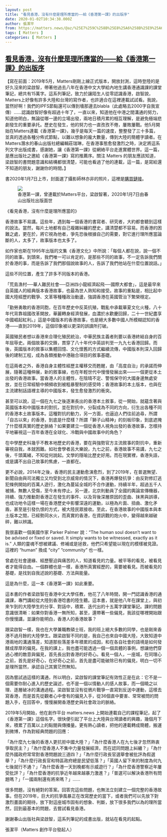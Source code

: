 ```yaml
---
layout: post
title: "看見香港，沒有什麼是理所應當的——給《香港第一課》的出版序"
date: 2020-01-02T10:34:38.000Z
author: 張潔平
from: https://matters.news/@az/%25E7%259C%258B%25E8%25A6%258B%25E9%25A6%2599%25E6%25B8%25AF-%25E6%25B2%2592%25E6%259C%2589%25E4%25BB%2580%25E9%25BA%25BC%25E6%2598%25AF%25E7%2590%2586%25E6%2589%2580%25E6%2587%2589%25E7%2595%25B6%25E7%259A%2584-%25E7%25B5%25A6-%25E9%25A6%2599%25E6%25B8%25AF%25E7%25AC%25AC%25E4%25B8%2580%25E8%25AA%25B2-%25E7%259A%2584%25E5%2587%25BA%25E7%2589%2588%25E5%25BA%258F-zdpuAmK7Rr8Gs5vBk8Go3U3MDCVJEZTxNiBLgVu5cmFAQAoRY
tags: [ Matters ]
categories: [ Matters ]
---
```

<!--1577961278000-->
[看見香港，沒有什麼是理所應當的——給《香港第一課》的出版序](https://matters.news/@az/%25E7%259C%258B%25E8%25A6%258B%25E9%25A6%2599%25E6%25B8%25AF-%25E6%25B2%2592%25E6%259C%2589%25E4%25BB%2580%25E9%25BA%25BC%25E6%2598%25AF%25E7%2590%2586%25E6%2589%2580%25E6%2587%2589%25E7%2595%25B6%25E7%259A%2584-%25E7%25B5%25A6-%25E9%25A6%2599%25E6%25B8%25AF%25E7%25AC%25AC%25E4%25B8%2580%25E8%25AA%25B2-%25E7%259A%2584%25E5%2587%25BA%25E7%2589%2588%25E5%25BA%258F-zdpuAmK7Rr8Gs5vBk8Go3U3MDCVJEZTxNiBLgVu5cmFAQAoRY)
------

<div>
<p>【寫在前面：2019年5月，Matters剛剛上線正式版本，開放封測，這時登陸的是好久沒來的梁啟智，帶著他過去八年在香港中文大學給內地生講香港通識課的課堂筆記，總共有15萬字。這系列筆記，致力於讓陌生人從零認識香港，啟智說，Matters上好像有許多大陸和台灣的寫作者，也許適合在這裡連載試試看。我說，當然好啊！我們的IPFS節點還可以傳到墻那邊去blabla（此處略去2000字自我宣傳）……認識啟智好像有超過十年了，一直以來，知道他在中港之間溝通的努力，知道他明白，無論從哪一邊的立場出發，兩地日積月累的相互理解，是避免極端悲劇發生的重要承托。歷史在發生，他的努力也一直孜孜不倦，屢敗屢戰。他5月開始在Matters連載《香港第一課》，幾乎是每天一篇的速度，整整發了三十多篇，並真的透過各種分佈式節點，以難以想象的龐大數量，傳到大陸的簡體字讀者。在Matters潛水的春山出版社總編輯莊瑞琳，在香港事態愈發激烈之時，決定將這系列文字出版成書，感謝她，讓《香港第一課》從網絡平台走進實體世界。這一篇，是應出版社之邀給《香港第一課》寫的推薦序。關注 Matters 的朋友應該知道，梁啟智的書問題意識和結構都很清楚，可能也看過了他的連載，這一篇，是寫給還不知道的朋友，謝謝你的時間。】</p><p>書2020年1月7日上市，封面選了攝影師林亦非的照片，這裡是<a href="https://www.books.com.tw/products/0010844637?loc=P_0005_002&fbclid=IwAR00fN55mIoo4LNy2OldF9sAlsjGjr5nsrnOYEFkQJZbgVmrZ-szDn9jv2w" target="_blank">購買鏈接</a>。</p><figure class="image">      <picture>        <source type="image/webp" media="(min-width: 768px)" srcset="https://assets.matters.news/processed/1080w/embed/cd5a0ebe-951f-428b-91f7-4a803c2b8ab7.webp" onerror="this.srcset='https://assets.matters.news/embed/cd5a0ebe-951f-428b-91f7-4a803c2b8ab7.jpeg'">        <source media="(min-width: 768px)" srcset="https://assets.matters.news/processed/1080w/embed/cd5a0ebe-951f-428b-91f7-4a803c2b8ab7.jpeg" onerror="this.srcset='https://assets.matters.news/embed/cd5a0ebe-951f-428b-91f7-4a803c2b8ab7.jpeg'">        <source type="image/webp" srcset="https://assets.matters.news/processed/540w/embed/cd5a0ebe-951f-428b-91f7-4a803c2b8ab7.webp">        <img src="https://assets.matters.news/embed/cd5a0ebe-951f-428b-91f7-4a803c2b8ab7.jpeg" srcset="https://assets.matters.news/processed/540w/embed/cd5a0ebe-951f-428b-91f7-4a803c2b8ab7.jpeg" loading="lazy" referrerpolicy="no-referrer">      </picture>    <figcaption><span>香港第一課，曾連載於Matters平台，梁啟智著，2020年1月7日由春山出版社出版面世</span></figcaption></figure><p>《看見香港，沒有什麼是理所應當的》</p><p>香港故事不易講。這些年，遇到每一個香港的書寫者、研究者，大約都會聽到這樣的說法。當然，每片土地都有自己複雜糾纏的歷史，講清楚都不容易。而香港的困難之處，更在於，將它視為他者，爭先恐後根據自己的需要，對它進行理所應當論斷的人，太多了，故事版本也太多了。</p><p>如作家也斯在1995年出版的文集《香港文化》中所說：「每個人都在說，說一個不同的故事。到頭來，我們唯一可以肯定的，是那些不同的故事，不一定告訴我們關於香港的事，而是告訴了我們那個說故事的人，告訴了我們他站在什麼位置說話。」</p><p>這些不同位置，產生了許多不同版本的香港。</p><p>「荒島漁村──華人難民社會──亞洲四小龍經濟起飛──國際大都會」，這是最早來自英國人的經典版本香港故事，也最為世人熟知和接受。故事的重點是，相比起中國大陸經歷的戰爭、文革等種種政治動盪，強調香港在英國管治下繁榮穩定。</p><p>「勤勞勇敢的香港同胞，在百年歷史中反英抗殖，戰亂中承載華夏文化火種，八十年代背靠祖國改革開放，華麗轉身經濟發展，血濃於水歡慶回歸，二十一世紀盡享中國崛起紅利。」這是中國版本的香港故事，也是絕大多數中國人所模糊認知的香港——直到2019年，這個印象被以更深的誤讀所打破。</p><p>英國殖民者想以香港來合理化殖民統治，中華民族主義者則要以香港終結自身的百年屈辱史。兩個故事的交鋒，貫穿了八十年代中英談判至一九九七香港回歸。而後，英國版本的敘事以集體回憶、文化懷舊的方式繼續流傳，中國版本則深入回歸後的建制工程，成為各類推動中港融合項目的敘事基礎。</p><p>在這兩者之外，香港自身主體性經歷主權移交而甦醒，由「高度自治」的承諾而伸展，隨著這種伸展，新的敘事線，也在年輕世代中慢慢發展出來——一個更從本土出發的香港故事。當香港人的主體性，在陰晴不定、警惕保守的大國身邊無處安放，並在日常經驗中頻頻收到被粗暴壓制的感受時；香港故事的本土版本，也與在主流建制話語裡主導的中國版本，發生愈發激烈的衝突。</p><p>甚至可以說，這一個在九七之後逐漸長出的香港本土敘事，從一開始，就蘊含著與英國版本和中國版本的對抗，並在對抗中，分裂成為不同的方向，衍生出各種不同的香港本土故事版本。這種對抗的動力，另一方面，也逼迫人們往前追尋，所謂「自古以來」的香港，到底是什麼樣？所謂「獅子山精神」的刻板印象，到底遮掩了什麼樣真實的歷史脈絡？如果要建立一個從香港人視角出發的香港故事，怎樣持平地審視這一百年香港在全球化、冷戰與中國故事中的角色？</p><p>在中學歷史科幾乎不教本地歷史的香港，要在與強勢官方主流敘事的對抗中，重新審視自我，本就困難。如社會學者呂大樂說，九七之前，香港故事不易講，九七之後，千頭萬緒，不知從何說起。文學的隱喻比歷史好用。而在現實裡，香港失語，或是講不出自己故事的焦慮，一直都在。</p><p>更不必說，2014年之後，香港的民主運動愈演愈烈，到了2019年，在普選無望、新聞自由與司法獨立又均受到北京威脅的情況下，香港再爆發抗爭：由反對修訂逃犯條例開始的百萬人遊行，激化為蔓延全城的不合作運動，持續半年，超過五千人被捕，無數人受傷，至今未有停止。另一邊，北京則動員了全國的輿論宣傳機器，持續、強力推動對香港正在發生的事件、以及背後深層原因的歪曲、抹黑與誤導，也成功地令這樣一場在香港歷史中影響深遠的運動，以極為片面、扭曲、激化矛盾，甚至是引發仇恨的方式，被大陸民眾接收。至此，在香港故事的中國版本與本土版本之間，已經勢同水火，而真實的香港，在資訊戰的炮火中，變得越來越破碎，難以辨識。</p><p>我很喜歡一個美國作家 Parker Palmer 說：“The human soul doesn’t want to be advised or fixed or saved. It simply wants to be witnessed, exactly as it is.” 人類的靈魂不想被建議、修補或是拯救，他們只希望能以現在的模樣被見證。這裡的 “human” 換成 “city” “community” 也一樣。</p><p>曾處在社會邊緣、經歷壓迫與痛苦的人，知道看見的力量。被平等的看見，被看見者才能得自由。一個群體也是一樣，香港所真實經歷的，需要被看見。而被看見的基礎，是找到自我述說的基礎、方法與能量。</p><p>這是為什麼，這一本《香港第一課》如此重要。</p><p>這本書的作者梁啟智在香港中文大學任教，他花了八年時間，開一門認識香港的通識課，專門講給從大陸到香港唸書的陸生聽。這本書，就是他八年在課堂上，與初來乍到的大陸學生的分享、對話中，積累、迭代出的十五萬字課堂筆記。課的問題意識很清晰：如果你對香港一無所知，甚至，還帶著一些偏見，我該從哪裡開始跟你慢慢講，並讓你能明白，香港人的香港故事？</p><p>跟梁啟智一樣，我也在大學兼職教碩士班，我的班上絕大多數的同學，也是剛來香港不過月餘的大陸學生。跟梁啟智不同的是，我自己也來自中國大陸，大致知道中港兩地的溝通落差，知道那些落差多年積累的成因，和在各自社會的語境是如何發酵成厚厚的偏見。在我的課上，我也盡可能透過一個一個具體的事例，想讓他們穿過心裡的敵意與偏見，首先長出對香港的好奇心。看見一個人，一座城，在同理心之前，首先是好奇心，在好奇心之前，首先是盡可能破除已有的偏見，明白一切不是理所當然，承認自己其實茫然無知。</p><p>因為嘗試過這樣的溝通，所以明白，梁啟智的課堂筆記有效性正是在此：它不是一個需要你耐心進入的歷史論述，也不是一個以情動人的感人故事，而一個曉之以理、逐層破冰的溝通過程。梁啟智並沒有從鴉片戰爭一直寫到反送中運動，這樣去寫香港，而是首先從觀者心中會有的偏見入手，從36個直中要害、常常被問的問題入手，在回答中，慢慢展開香港歷史與社會政治的脈絡。</p><p>2019年5月開始，他在創作平台 matters.news 上開始連載自己的課程筆記，起了《香港第一課》這個名字。很快便引起了平台上大陸與台灣讀者的興趣，幾個月下來，積累了百萬以上的點閱與傳播量。更有熱心讀者，把他的連載轉成簡體，搬運到微博，作為對經典問題的回應：</p><p>「為什麼九七後的香港人更抗拒中國大陸？」「為什麼香港人在九七後才忽然熱衷爭取民主？」「為什麼香港人不集中力量發展經濟，而在認同問題上糾纏？」「為什麼外國政府常常對香港問題說三道四？」「為什麼行政長官選舉會被批評為假選舉？」「為什麼行政長官和特區政府總是民望低落？」「英國人留下來的制度為何九七後就行不通？」「為什麼香港一天到晚都有示威遊行？」「為什麼香港警察近年屢受批評？」「為什麼香港的抗爭近年越來越暴力激進？」「普選可以解決香港所有問題嗎？」「一國兩制還有將來嗎？」……</p><p>很多問題，沒有絕對的答案。回答完這些問題，也無法立刻建立一個完整的香港故事。但在2019年，巨大的抗爭風暴正在改寫歷史的當下，或者我們可以先放下對激烈畫面的期待，放下對這座城市固有的想象、判斷，放下很多我們以為的理所當然，回到最基本的問題，去嘗試看見香港。</p><p>謝謝春山出版社與梁啟智，這系列筆記的成書出版，就站在看見的起點。</p><p>張潔平（Matters 創作平台發起人）</p>
</div>

